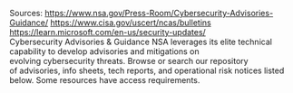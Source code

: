 Sources:
https://www.nsa.gov/Press-Room/Cybersecurity-Advisories-Guidance/
https://www.cisa.gov/uscert/ncas/bulletins
https://learn.microsoft.com/en-us/security-updates/
\
Cybersecurity Advisories & Guidance NSA leverages its elite technical capability to develop advisories and mitigations on evolving cybersecurity threats. Browse or search our repository of advisories, info sheets, tech reports, and operational risk notices listed below. Some resources have access requirements.
